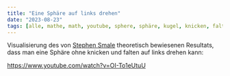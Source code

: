 ```yaml
---
title: "Eine Sphäre auf links drehen"
date: "2023-08-23"
tags: [alle, mathe, math, youtube, sphere, sphäre, kugel, knicken, falten]
---
```


Visualisierung des von [Stephen Smale](https://de.wikipedia.org/wiki/Stephen_Smale) theoretisch bewiesenen Resultats, dass man eine Sphäre ohne knicken und falten auf links drehen kann:

https://www.youtube.com/watch?v=OI-To1eUtuU
